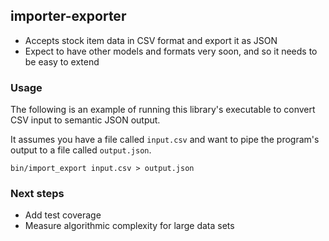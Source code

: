 ## importer-exporter

* Accepts stock item data in CSV format and export it as JSON
* Expect to have other models and formats very soon, and so it needs to be easy to extend

### Usage

The following is an example of running this library's executable to convert CSV input to semantic JSON output.

It assumes you have a file called `input.csv` and want to pipe the program's output to a file called `output.json`.

`bin/import_export input.csv > output.json`

### Next steps

* Add test coverage
* Measure algorithmic complexity for large data sets
